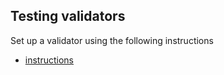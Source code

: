 ## Testing validators

Set up a validator using the following instructions
* [instructions](../for-validators-nominators-and-stakers/run-a-validator.md)
